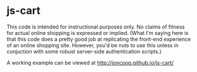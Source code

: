 # js-cart

This code is intended for instructional purposes only. No claims of fitness for actual online shopping is expressed or implied. (What I'm saying here is that this code does a pretty good job at replicating the front-end experience of an online shopping site. However, you'd be nuts to use this unless in conjuction with some robust server-side authentication scripts.)

A working example can be viewed at http://joncoop.github.io/js-cart/

